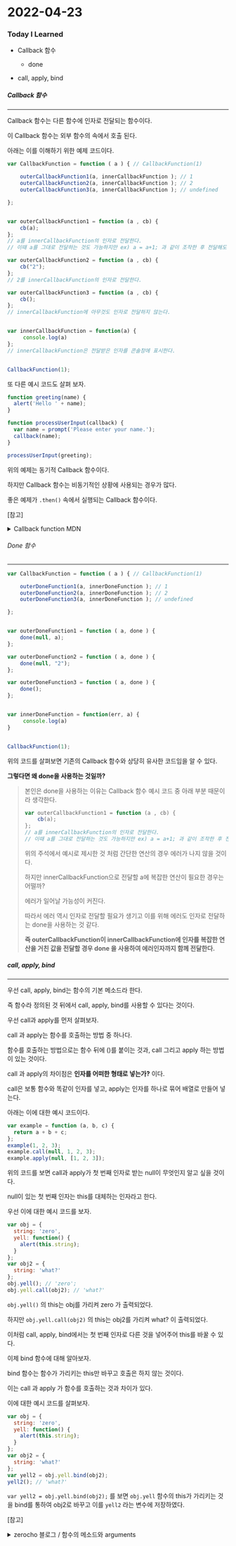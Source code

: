# 2022-04-23

### Today I Learned

- Callback 함수
  - done

- call, apply, bind

##### Callback 함수

---

Callback 함수는 다른 함수에 인자로 전달되는 함수이다.

이 Callback 함수는 외부 함수의 속에서 호출 된다.



아래는 이를 이해하기 위한 예제 코드이다.

```javascript
var CallbackFunction = function ( a ) { // CallbackFunction(1)

    outerCallbackFunction1(a, innerCallbackFunction ); // 1
    outerCallbackFunction2(a, innerCallbackFunction ); // 2
    outerCallbackFunction3(a, innerCallbackFunction ); // undefined

};


var outerCallbackFunction1 = function (a , cb) {
    cb(a);
}; 
// a를 innerCallbackFunction의 인자로 전달한다.
// 이때 a를 그대로 전달하는 것도 가능하지만 ex) a = a+1; 과 같이 조작한 후 전달해도 상관없다.

var outerCallbackFunction2 = function (a , cb) {
    cb("2");
}; 
// 2를 innerCallbackFunction의 인자로 전달한다.

var outerCallbackFunction3 = function (a , cb) {
    cb();
}; 
// innerCallbackFunction에 아무것도 인자로 전달하지 않는다.


var innerCallbackFunction = function(a) {
     console.log(a) 
}; 
// innerCallbackFunction은 전달받은 인자를 콘솔창에 표시한다.


CallbackFunction(1);


```



또 다른 예시 코드도 살펴 보자.

```javascript
function greeting(name) {
  alert('Hello ' + name);
}

function processUserInput(callback) {
  var name = prompt('Please enter your name.');
  callback(name);
}

processUserInput(greeting);
```

위의 예제는 동기적 Callback 함수이다. 



하지만 Callback 함수는 비동기적인 상황에 사용되는 경우가 많다.

좋은 예제가 `.then()` 속에서 실행되는 Callback 함수이다.



[참고]

<details>
<summary>Callback function MDN</summary>
<a href = https://developer.mozilla.org/en-US/docs/Glossary/Callback_function> https://developer.mozilla.org/en-US/docs/Glossary/Callback_function </a>
</details>



###### Done 함수

---

```javascript
var CallbackFunction = function ( a ) { // CallbackFunction(1)

    outerDoneFunction1(a, innerDoneFunction ); // 1
    outerDoneFunction2(a, innerDoneFunction ); // 2
    outerDoneFunction3(a, innerDoneFunction ); // undefined

};


var outerDoneFunction1 = function ( a, done ) {
    done(null, a);
};

var outerDoneFunction2 = function ( a, done ) {
    done(null, "2");
};

var outerDoneFunction3 = function ( a, done ) {
    done();
};


var innerDoneFunction = function(err, a) { 
     console.log(a) 
}


CallbackFunction(1);

```

위의 코드를 살펴보면 기존의 Callback 함수와 상당히 유사한 코드임을 알 수 있다.



**그렇다면 왜 done을 사용하는 것일까?**



> 본인은 done을 사용하는 이유는 Callback 함수 예시 코드 중 아래 부분 때문이라 생각한다.
>
> ```javascript
> var outerCallbackFunction1 = function (a , cb) {
>     cb(a);
> }; 
> // a를 innerCallbackFunction의 인자로 전달한다.
> // 이때 a를 그대로 전달하는 것도 가능하지만 ex) a = a+1; 과 같이 조작한 후 전달해도 상관없다.
> ```
>
> 위의 주석에서 예시로 제시한 것 처럼 간단한 연산의 경우 에러가 나지 않을 것이다.
>
> 하지만 innerCallbackFunction으로 전달할 a에 복잡한 연산이 필요한 경우는 어떨까?
>
> 에러가 일어날 가능성이 커진다. 
>
> 따라서 에러 역시 인자로 전달할 필요가 생기고  이를 위해 에러도 인자로 전달하는 done을 사용하는 것 같다.
>
>
> 
> **즉 outerCallbackFunction이 innerCallbackFunction에 인자를 복잡한 연산을 거친 값을 전달할 경우 done 을 사용하여 에러인자까지 함께 전달한다.** 



##### call, apply, bind

---

우선 call, apply, bind는 함수의 기본 메소드라 한다.

즉 함수라 정의된 것 뒤에서 call, apply, bind를 사용할 수 있다는 것이다.



우선 call과 apply를 먼저 살펴보자.

call 과 apply는 함수를 호출하는 방법 중 하나다.

함수를 호출하는 방법으로는 함수 뒤에 ()를 붙이는 것과, call 그리고 apply 하는 방법이 있는 것이다.

call 과 apply의 차이점은 **인자를 어떠한 형태로 넣는가?** 이다.

call은 보통 함수와 똑같이 인자를 넣고, apply는 인자를 하나로 묶어 배열로 만들어 넣는다. 



아래는 이에 대한 예시 코드이다.

```javascript
var example = function (a, b, c) {
  return a + b + c;
};
example(1, 2, 3);
example.call(null, 1, 2, 3);
example.apply(null, [1, 2, 3]);
```

위의 코드를 보면 call과 apply가 첫 번째 인자로 받는 null이 무엇인지 알고 싶을 것이다.

null이 있는 첫 번째 인자는 this를 대체하는 인자라고 한다.

우선 이에 대한 예시 코드를 보자.

```javascript
var obj = {
  string: 'zero',
  yell: function() {
    alert(this.string);
  }
};
var obj2 = {
  string: 'what?'
};
obj.yell(); // 'zero';
obj.yell.call(obj2); // 'what?'
```

`obj.yell()` 의 this는 obj를 가리켜 zero 가 출력되었다.

하지만 `obj.yell.call(obj2)` 의 this는 obj2를 가리켜 what? 이 출력되었다. 



이처럼 call, apply, bind에서는 첫 번째 인자로 다른 것을 넣어주어 this를 바꿀 수 있다. 



이제 bind 함수에 대해 알아보자.

bind 함수는 함수가 가리키는 this만 바꾸고 호출은 하지 않는 것이다.

이는 call 과 apply 가 함수를 호출하는 것과 차이가 있다.



이에 대한 예시 코드를 살펴보자.

```javascript
var obj = {
  string: 'zero',
  yell: function() {
    alert(this.string);
  }
};
var obj2 = {
  string: 'what?'
};
var yell2 = obj.yell.bind(obj2);
yell2(); // 'what?'
```

`var yell2 = obj.yell.bind(obj2);` 를 보면 `obj.yell` 함수의 this가 가리키는 것을 bind를 통하여 obj2로 바꾸고 이를 `yell2` 라는 변수에 저장하였다. 



[참고]

<details>
<summary>zerocho 블로그 / 함수의 메소드와 arguments
</summary>
<a href=https://www.zerocho.com/category/JavaScript/post/57433645a48729787807c3fd > https://www.zerocho.com/category/JavaScript/post/57433645a48729787807c3fd</a>
</details>